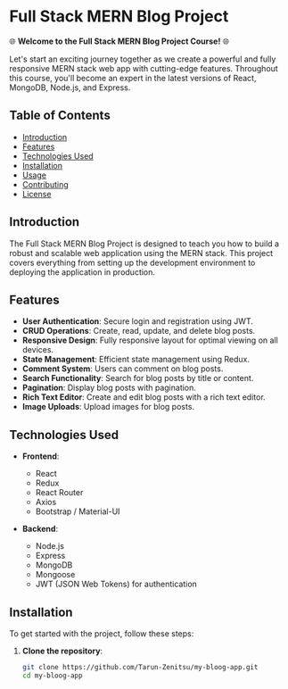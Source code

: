 # Full Stack MERN Blog Project

🌐 **Welcome to the Full Stack MERN Blog Project Course!** 🌐

Let's start an exciting journey together as we create a powerful and fully responsive MERN stack web app with cutting-edge features. Throughout this course, you'll become an expert in the latest versions of React, MongoDB, Node.js, and Express.

## Table of Contents

- [Introduction](#introduction)
- [Features](#features)
- [Technologies Used](#technologies-used)
- [Installation](#installation)
- [Usage](#usage)
- [Contributing](#contributing)
- [License](#license)

## Introduction

The Full Stack MERN Blog Project is designed to teach you how to build a robust and scalable web application using the MERN stack. This project covers everything from setting up the development environment to deploying the application in production.

## Features

- **User Authentication**: Secure login and registration using JWT.
- **CRUD Operations**: Create, read, update, and delete blog posts.
- **Responsive Design**: Fully responsive layout for optimal viewing on all devices.
- **State Management**: Efficient state management using Redux.
- **Comment System**: Users can comment on blog posts.
- **Search Functionality**: Search for blog posts by title or content.
- **Pagination**: Display blog posts with pagination.
- **Rich Text Editor**: Create and edit blog posts with a rich text editor.
- **Image Uploads**: Upload images for blog posts.

## Technologies Used

- **Frontend**:
  - React
  - Redux
  - React Router
  - Axios
  - Bootstrap / Material-UI

- **Backend**:
  - Node.js
  - Express
  - MongoDB
  - Mongoose
  - JWT (JSON Web Tokens) for authentication

## Installation

To get started with the project, follow these steps:

1. **Clone the repository**:
   ```bash
   git clone https://github.com/Tarun-Zenitsu/my-bloog-app.git
   cd my-bloog-app
